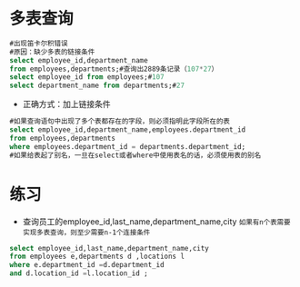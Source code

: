 # 多表查询
```SQL
#出现笛卡尔积错误
#原因：缺少多表的链接条件
select employee_id,department_name
from employees,departments;#查询出2889条记录（107*27）
select employee_id from employees;#107
select department_name from departments;#27
```
- 正确方式：加上链接条件
 ```SQL
#如果查询语句中出现了多个表都存在的字段，则必须指明此字段所在的表
select employee_id,department_name,employees.department_id 
from employees,departments
where employees.department_id = departments.department_id;
#如果给表起了别名，一旦在select或者where中使用表名的话，必须使用表的别名
```
# 练习
- 查询员工的employee_id,last_name,department_name,city
`如果有n个表需要实现多表查询，则至少需要n-1个连接条件`
```SQL
select employee_id,last_name,department_name,city
from employees e,departments d ,locations l 
where e.department_id =d.department_id
and d.location_id =l.location_id ;
```
